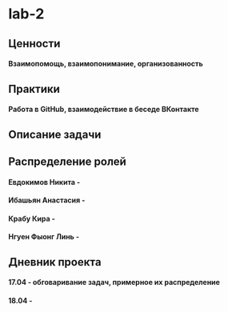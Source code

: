 # lab-2

## Ценности

#### Взаимопомощь, взаимопонимание, организованность

## Практики

#### Работа в GitHub, взаимодействие в беседе ВКонтакте

## Описание задачи

## Распределение ролей

#### Евдокимов Никита - 

#### Ибашьян Анастасия - 

#### Крабу Кира - 

#### Нгуен Фыонг Линь - 

## Дневник проекта

#### 17.04 - обговаривание задач, примерное их распределение

#### 18.04 - 
